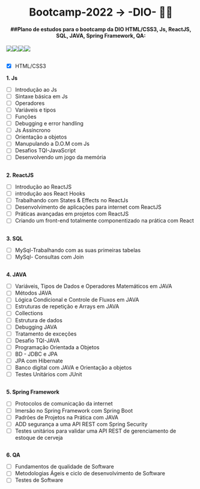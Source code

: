 
<h1 align="center">
Bootcamp-2022 -> -DIO- 👩‍💻
</h1>
<h4 align="center">
##Plano de estudos para o bootcamp da DIO HTML/CSS3, Js, ReactJS, SQL, JAVA, Spring Framework, QA:
</h4>

 <img src="./assents/css.ico"><img src="./assents/javascript.ico"><img src="./assents/java.ico"><img src="./assents/mysql.ico">
##

- [x] HTML/CSS3 

**1. Js**
- [ ] Introdução ao Js
- [ ] Sintaxe básica em Js
- [ ] Operadores
- [ ] Variáveis e tipos
- [ ] Funções
- [ ] Debugging e error handling
- [ ] Js Assíncrono
- [ ] Orientação a objetos
- [ ] Manupulando a D.O.M com Js
- [ ] Desafios TQI-JavaScript
- [ ] Desenvolvendo um jogo da memória
##
**2. ReactJS**
- [ ] Introdução ao ReactJS
- [ ] introdução aos React Hooks
- [ ] Trabalhando com States & Effects no ReactJs
- [ ] Desenvolvimento de aplicações para internet com ReactJS
- [ ] Práticas avançadas em projetos com ReactJS
- [ ] Criando um front-end totalmente componentizado na prática com React
##
**3. SQL**
- [ ] MySql-Trabalhando com as suas primeiras tabelas
- [ ] MySql- Consultas com Join
##
**4. JAVA**
- [ ] Variáveis, Tipos de Dados e Operadores Matemáticos em JAVA
- [ ] Métodos JAVA
- [ ] Lógica Condicional e Controle de Fluxos em JAVA
- [ ] Estruturas de repetição e Arrays em JAVA
- [ ] Collections
- [ ] Estrutura de dados 
- [ ] Debugging JAVA
- [ ] Tratamento de exceções 
- [ ] Desafio TQI-JAVA
- [ ] Programação Orientada a Objetos
- [ ] BD - JDBC e JPA
- [ ] JPA com Hibernate
- [ ] Banco digital com JAVA e Orientação a objetos
- [ ] Testes Unitários com JUnit
##
**5. Spring Framework**
- [ ] Protocolos de comunicação da internet
- [ ] Imersão no Spring Framework com Spring Boot
- [ ] Padrões de Projetos na Prática com JAVA
- [ ] ADD segurança a uma API REST com Spring Security
- [ ] Testes unitários para validar uma API REST de gerenciamento de estoque de cerveja
##
**6. QA**
- [ ] Fundamentos de qualidade de Software
- [ ] Metodologias Ágeis e ciclo de desenvolvimento de Software
- [ ] Testes de Software
